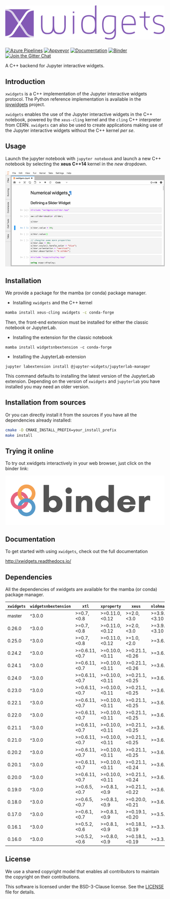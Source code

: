 # ![xwidgets](docs/source/xwidgets.svg)

[![Azure Pipelines](https://dev.azure.com/jupyter-xeus/jupyter-xeus/_apis/build/status/jupyter-xeus.xwidgets?branchName=master)](https://dev.azure.com/jupyter-xeus/jupyter-xeus/_build/latest?definitionId=6&branchName=master)
[![Appveyor](https://ci.appveyor.com/api/projects/status/kjoatvulm28dpr3r?svg=true)](https://ci.appveyor.com/project/jupyter-xeus/xwidgets)
[![Documentation](http://readthedocs.org/projects/xwidgets/badge/?version=latest)](https://xwidgets.readthedocs.io/en/latest/?badge=latest)
[![Binder](https://img.shields.io/badge/launch-binder-brightgreen.svg)](https://mybinder.org/v2/gh/jupyter-xeus/xwidgets/stable?filepath=notebooks/xwidgets.ipynb)
[![Join the Gitter Chat](https://badges.gitter.im/Join%20Chat.svg)](https://gitter.im/QuantStack/Lobby?utm_source=badge&utm_medium=badge&utm_campaign=pr-badge&utm_content=badge)

A C++ backend for Jupyter interactive widgets.

## Introduction

`xwidgets` is a C++ implementation of the Jupyter interactive widgets protocol.
The Python reference implementation is available in the
[ipywidgets](https://github.com/jupyter-widgets/ipywidgets) project.

`xwidgets` enables the use of the Jupyter interactive widgets in the C++
notebook, powered by the `xeus-cling` kernel and the `cling` C++ interpreter
from CERN. `xwidgets` can also be used to create applications making use of the
Jupyter interactive widgets without the C++ kernel *per se*.

## Usage

Launch the jupyter notebook with `jupyter notebook` and launch a new C++
notebook by selecting the **xeus C++14** kernel in the *new* dropdown.

![Widgets](widgets.gif)

## Installation

We provide a package for the mamba (or conda) package manager.

- Installing `xwidgets` and the C++ kernel

```bash
mamba install xeus-cling xwidgets -c conda-forge
```

Then, the front-end extension must be installed for either the classic notebook
or JupyterLab.

- Installing the extension for the classic notebook

```
mamba install widgetsnbextension -c conda-forge
```

- Installing the JupyterLab extension

```
jupyter labextension install @jupyter-widgets/jupyterlab-manager
```

This command defaults to installing the latest version of the JupyterLab
extension. Depending on the version of `xwidgets` and `jupyterlab` you have
installed you may need an older version.

## Installation from sources

Or you can directly install it from the sources if you have all the
dependencies already installed:

```bash
cmake -D CMAKE_INSTALL_PREFIX=your_install_prefix
make install
```

## Trying it online

To try out xwidgets interactively in your web browser, just click on the binder
link:

[![Binder](binder-logo.svg)](https://mybinder.org/v2/gh/jupyter-xeus/xwidgets/stable?filepath=notebooks/xwidgets.ipynb)

## Documentation

To get started with using `xwidgets`, check out the full documentation

http://xwidgets.readthedocs.io/

## Dependencies

All the dependencies of xwidgets are available for the mamba (or conda) package manager.

| `xwidgets` | `widgetsnbextension`  |     `xtl`       | `xproperty`    | `xeus`          | `nlohmann_json` |
|------------|-----------------------|-----------------|----------------|-----------------|-----------------|
|  master    |      ^3.0.0           |  >=0.7,<0.8     | >=0.11.0,<0.12 | >=2.0,<3.0      | >=3.9.1,<3.10   |
|  0.26.0    |      ^3.0.0           |  >=0.7,<0.8     | >=0.11.0,<0.12 | >=2.0,<3.0      | >=3.9.1,<3.10   |
|  0.25.0    |      ^3.0.0           |  >=0.7,<0.8     | >=0.11.0,<0.12 | >=1.0,<2.0      | >=3.6.1,<4.0    |
|  0.24.2    |      ^3.0.0           |  >=0.6.11,<0.7  | >=0.10.0,<0.11 | >=0.21.1,<0.26  | >=3.6.1,<4.0    |
|  0.24.1    |      ^3.0.0           |  >=0.6.11,<0.7  | >=0.10.0,<0.11 | >=0.21.1,<0.26  | >=3.6.1,<4.0    |
|  0.24.0    |      ^3.0.0           |  >=0.6.11,<0.7  | >=0.10.0,<0.11 | >=0.21.1,<0.25  | >=3.6.1,<4.0    |
|  0.23.0    |      ^3.0.0           |  >=0.6.11,<0.7  | >=0.10.0,<0.11 | >=0.21.1,<0.25  | >=3.6.1,<4.0    |
|  0.22.1    |      ^3.0.0           |  >=0.6.11,<0.7  | >=0.10.0,<0.11 | >=0.21.1,<0.25  | >=3.6.1,<4.0    |
|  0.22.0    |      ^3.0.0           |  >=0.6.11,<0.7  | >=0.10.0,<0.11 | >=0.21.1,<0.25  | >=3.6.1,<4.0    |
|  0.21.1    |      ^3.0.0           |  >=0.6.11,<0.7  | >=0.10.0,<0.11 | >=0.21.1,<0.25  | >=3.6.1,<4.0    |
|  0.21.0    |      ^3.0.0           |  >=0.6.11,<0.7  | >=0.10.0,<0.11 | >=0.21.1,<0.25  | >=3.6.1,<4.0    |
|  0.20.2    |      ^3.0.0           |  >=0.6.11,<0.7  | >=0.10.0,<0.11 | >=0.21.1,<0.25  | >=3.6.1,<4.0    |
|  0.20.1    |      ^3.0.0           |  >=0.6.11,<0.7  | >=0.10.0,<0.11 | >=0.21.1,<0.24  | >=3.6.1,<4.0    |
|  0.20.0    |      ^3.0.0           |  >=0.6.11,<0.7  | >=0.10.0,<0.11 | >=0.21.1,<0.24  | >=3.6.1,<4.0    |
|  0.19.0    |      ^3.0.0           |  >=0.6.5,<0.7   | >=0.8.1,<0.9   | >=0.21.1,<0.22  | >=3.6.1,<4.0    |
|  0.18.0    |      ^3.0.0           |  >=0.6.5,<0.7   | >=0.8.1,<0.9   | >=0.20.0,<0.21  | >=3.6.1,<4.0    |
|  0.17.0    |      ^3.0.0           |  >=0.6.1,<0.7   | >=0.8.1,<0.9   | >=0.19.1,<0.20  | >=3.5.0,<4.0    |
|  0.16.1    |      ^3.0.0           |  >=0.5.2,<0.6   | >=0.8.1,<0.9   | >=0.18.1,<0.19  | >=3.3.0,<4.0    |
|  0.16.0    |      ^3.0.0           |  >=0.5.2,<0.6   | >=0.8.0,<0.9   | >=0.18.1,<0.19  | >=3.3.0,<4.0    |

## License

We use a shared copyright model that enables all contributors to maintain the
copyright on their contributions.

This software is licensed under the BSD-3-Clause license.
See the [LICENSE](LICENSE) file for details.
